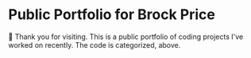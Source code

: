 # Public Portfolio for Brock Price
👋 Thank you for visiting.
This is a public portfolio of coding projects I've worked on recently. The code is categorized, above.

